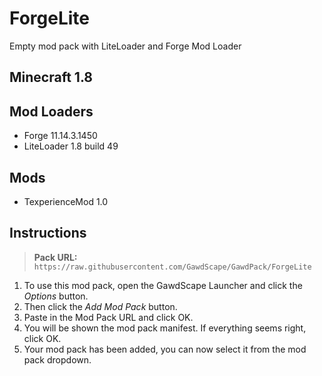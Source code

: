 # ForgeLite
Empty mod pack with LiteLoader and Forge Mod Loader

Minecraft 1.8
-


Mod Loaders
-
- Forge 11.14.3.1450
- LiteLoader 1.8 build 49


Mods
-
- TexperienceMod 1.0


## Instructions
> **Pack URL:** `https://raw.githubusercontent.com/GawdScape/GawdPack/ForgeLite`

1. To use this mod pack, open the GawdScape Launcher and click the *Options* button.
2. Then click the *Add Mod Pack* button.
3. Paste in the Mod Pack URL and click OK.
4. You will be shown the mod pack manifest. If everything seems right, click OK.
5. Your mod pack has been added, you can now select it from the mod pack dropdown.
